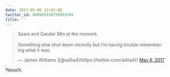 ```yaml
---
date: 2017-05-06 13:02:08
twitter_id: 860902510759993345
title: ''
---
```


<blockquote class="twitter-tweet"><p lang="en" dir="ltr">Sears and Gander Mtn at the moment. <br><br>Something else shut down recently but I’m having trouble remembering what it was.</p>&mdash; James Williams ([@willia4](https://twitter.com/willia4)) <a href="https://twitter.com/willia4/status/860902328207069185?ref_src=twsrc%5Etfw">May 6, 2017</a></blockquote>
<script async src="https://platform.twitter.com/widgets.js" charset="utf-8"></script>

Yeouch.
